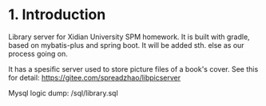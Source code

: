 # 1. Introduction

Library server for Xidian University SPM homework. It is built with gradle, based on mybatis-plus and spring boot. It will be added sth. else as our process going on.

It has a spesific server used to store picture files of a book's cover. See this for detail: https://gitee.com/spreadzhao/libpicserver

Mysql logic dump: /sql/library.sql